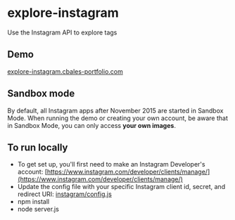 # explore-instagram
Use the Instagram API to explore tags

## Demo ##
[explore-instagram.cbales-portfolio.com](http://explore-instagram.cbales-portfolio.com)


## Sandbox mode ##
By default, all Instagram apps after November 2015 are started in Sandbox Mode. When running the demo or creating your own account, be aware that in Sandbox Mode, you can only access **your own images**.

## To run locally ##


- To get set up, you'll first need to make an Instagram Developer's account: 
[https://www.instagram.com/developer/clients/manage/](https://www.instagram.com/developer/clients/manage/)
- Update the config file with your specific Instagram client id, secret, and redirect URI: [instagram/config.js](https://github.com/cbales/explore-instagram/blob/master/instagram/config.js)
- npm install
- node server.js

